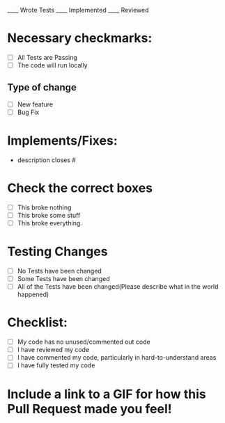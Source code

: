 ____ Wrote Tests
____ Implemented
____ Reviewed
# Necessary checkmarks:
- [ ] All Tests are Passing
- [ ] The code will run locally
## Type of change
- [ ] New feature
- [ ] Bug Fix
# Implements/Fixes:
* description
closes #
# Check the correct boxes
- [ ] This broke nothing
- [ ] This broke some stuff
- [ ] This broke everything
# Testing Changes
- [ ] No Tests have been changed
- [ ] Some Tests have been changed
- [ ] All of the Tests have been changed(Please describe what in the world happened)
# Checklist:
- [ ] My code has no unused/commented out code
- [ ] I have reviewed my code
- [ ] I have commented my code, particularly in hard-to-understand areas
- [ ] I have fully tested my code
# Include a link to a GIF for how this Pull Request made you feel!
